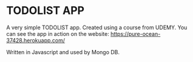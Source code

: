 # TODOLIST APP
A very simple TODOLIST app.
Created using a course from UDEMY.
You can see the app in action on the website:
https://pure-ocean-37428.herokuapp.com/

Written in Javascript and used by Mongo DB.
